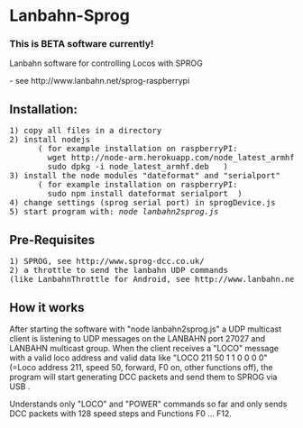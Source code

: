 Lanbahn-Sprog
=============

<h3>This is BETA software currently!</h3>

<p>Lanbahn software for controlling Locos with SPROG </p>
<p> - see http://www.lanbahn.net/sprog-raspberrypi </p>

<h2>Installation:</h2>
<pre>1) copy all files in a directory
2) install nodejs 
      ( for example installation on raspberryPI:  
        wget http://node-arm.herokuapp.com/node_latest_armhf.deb
        sudo dpkg -i node_latest_armhf.deb   )
3) install the node modules "dateformat" and "serialport"
      ( for example installation on raspberryPI: 
        sudo npm install dateformat serialport  )
4) change settings (sprog serial port) in sprogDevice.js
5) start program with: <i>node lanbahn2sprog.js</i>
</pre>

<h2>Pre-Requisites</h2>
<pre>1) SPROG, see http://www.sprog-dcc.co.uk/
2) a throttle to send the lanbahn UDP commands
(like LanbahnThrottle for Android, see http://www.lanbahn.net)
</pre>

<h2>How it works</h2>
<p>After starting the software with "node lanbahn2sprog.js" a UDP multicast client 
is listening to UDP messages on the LANBAHN port 27027 and LANBAHN multicast group. 
When the client receives a "LOCO" message with a valid loco address and valid data 
like "LOCO 211 50 1 1 0 0 0 0" (=Loco address 211, speed 50, forward, F0 on, other
functions off), the program will start generating DCC packets and send them to SPROG
via USB . </p>
<p>Understands only "LOCO" and "POWER" commands so far and only sends DCC packets with 128 speed steps and Functions F0 ... F12.</p>
